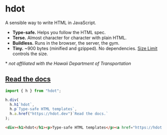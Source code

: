 # hdot

A sensible way to write HTML in JavaScript.

- **Type-safe.** Helps you follow the HTML spec.
- **Terse.** Almost character for character with plain HTML.
- **Buildless.** Runs in the browser, the server, the gym.
- **Tiny.** ~900 bytes (minified and gzipped). No dependencies.
  [Size Limit](https://github.com/ai/size-limit) controls the size.

\* _not affiliated with the Hawaii Department of Transportation_


## [Read the docs](https://hdot.dev/)

```js
import { h } from "hdot"; 

h.div(
  h.h1`hdot`,
  h.p`Type-safe HTML templates`,
  h.a.href("https://hdot.dev")`Read the docs.`
);
```
```html
<div><h1>hdot</h1><p>Type-safe HTML templates</p><a href="https://hdot.dev">Read the docs.</a></div>
```
